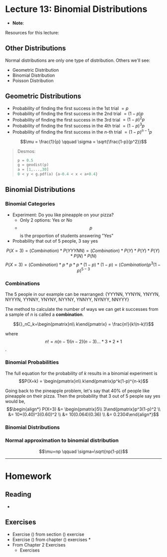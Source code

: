 # Lecture 13: Binomial Distributions
* __Note__: 

Resources for this lecture:

## Other Distributions
Normal distributions are only one type of distribution. Others we'll see:
* Geometric Distribution
* Binomial Distribution
* Poisson Distribution

## Geometric Distributions

* Probability of finding the first success in the 1st trial $= p$
* Probability of finding the first success in the 2nd trial $= (1-p)p$
* Probability of finding the first success in the 3rd trial $= (1-p)^2p$
* Probability of finding the first success in the 4th trial $= (1-p)^3p$
* Probability of finding the first success in the *n*-th trial $= (1-p)^{n-1}p$

$$\mu = \frac{1}{p} \qquad \sigma = \sqrt{\frac{1-p}{p^2}}$$

> Desmos:
> 
> ```python
> p = 0.5
> g = geodist(p)
> a = [1,...,30]
> 0 < y < g.pdf(a) {a-0.4 < x < a+0.4}
> ```

## Binomial Distributions
### Binomial Categories
* Experiment: Do you like pineapple on your pizza?
  * Only 2 options: Yes or No
  * $$p$$ is the proportion of students answering "Yes"
* Probability that out of 5 people, 3 say yes

$$P(X=3) = (Combination)*P(YYYNN) = (Combination)*P(Y)*P(Y)*P(Y)*P(N)*P(N)$$
$$P(X=3) = (Combination)*p*p*p*(1-p)*(1-p) = (Combination)p^3(1-p)^{5-3}$$

### Combinations
The 5 people in our example can be rearranged: {YYYNN, YYNYN, YNYYN, NYYYN, YYNNY, YNYNY, NYYNY, YNNYY, NYNYY, NNYYY}

The method to calculate the number of ways we can get *k* successes from a sample of *n* is called a __combination__. 

$${}_nC_k=\begin{pmatrix}n\\ k\end{pmatrix} = \frac{n!}{k!(n-k)!}$$

where $$n! = n(n-1)(n-2)(n-3)...*3*2*1$$.

### Binomial Probabilities
The full equation for the probability of *k* results in a binomial experiment is
$$P(X=k) = \begin{pmatrix}n\\ k\end{pmatrix}p^k(1-p)^{n-k}$$

Going back to the pineapple problem, let's say that 40% of people like pineapple on their pizza. Then the probability that 3 out of 5 people say yes would be,
$$\begin{align*}
  P(X=3) &= \begin{pmatrix}5\\ 3\end{pmatrix}p^3(1-p)^2 \\
    &= 10*(0.40)^3(0.60)^2 \\
    &= 10(0.064)(0.36) \\
    &= 0.2304\end{align*}$$

### Binomial Distributions

### Normal approximation to binomial distribution
$$\mu=np \qquad \sigma=\sqrt{np(1-p)}$$

-----
# Homework
## Reading
* 

## Exercises
* Exercise () from section () exercise
* Exercise () from chapter () exercises
  * 
* From Chapter 2 Exercises
  * Exercises 